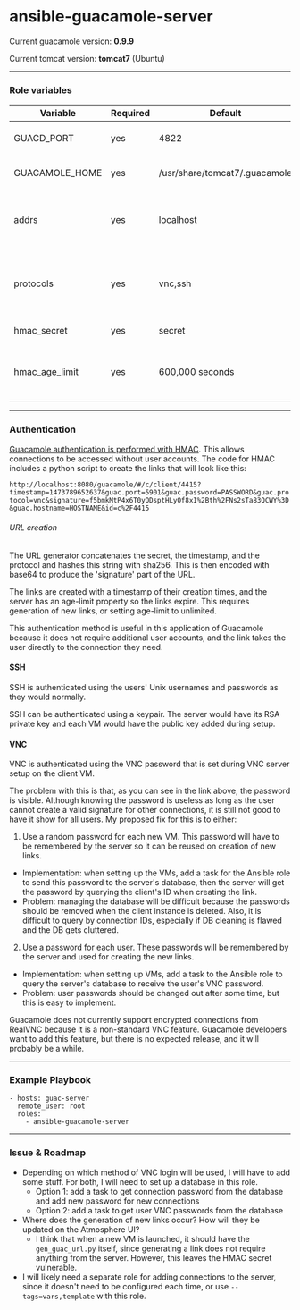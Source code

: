 # ansible-guacamole-server

Current guacamole version: **0.9.9**

Current tomcat version: **tomcat7** (Ubuntu)

---
### Role variables
| Variable                | Required | Default | Choices                   | Comments                                 |
|-------------------------|----------|---------|---------------------------|------------------------------------------|
| GUACD_PORT              | yes      | 4822    | any port                  | use in `guacamole.properties` template   |
| GUACAMOLE_HOME          | yes      | /usr/share/tomcat7/.guacamole |                | [Read this if you want to move `GUACAMOLE_HOME`](http://guacamole.incubator.apache.org/doc/gug/configuring-guacamole.html)|
| addrs                   | yes      | localhost| any IPs you want to connect to| used in `gen_guac_url.py` template|
| protocols               | yes      | vnc,ssh | vnc, ssh                  | used in `gen_guac_url.py` template to specify the connection types we want for each addr|
| hmac_secret             | yes      | secret  | any string                | HMAC auth relies on this, so make it good!                         |
| hmac_age_limit          | yes      | 600,000 seconds | time in seconds   | used in `gucamole.properties` template to set how long a generated URL is valid|
---
### Authentication
[Guacamole authentication is performed with HMAC](https://github.com/calvinmclean/guacamole-auth-hmac). This allows connections to be accessed without user accounts. The code for HMAC includes a python script to create the links that will look like this:

`http://localhost:8080/guacamole/#/c/client/4415?timestamp=1473789652637&guac.port=5901&guac.password=PASSWORD&guac.protocol=vnc&signature=f5bmkMtP4x6T0yODsptHLyOf8xI%2Bth%2FNs2sTa83QCWY%3D&guac.hostname=HOSTNAME&id=c%2F4415`

###### URL creation
The URL generator concatenates the secret, the timestamp, and the protocol and hashes this string with sha256. This is then encoded with base64 to produce the 'signature' part of the URL.

The links are created with a timestamp of their creation times, and the server has an age-limit property so the links expire. This requires generation of new links, or setting age-limit to unlimited.

This authentication method is useful in this application of Guacamole because it does not require additional user accounts, and the link takes the user directly to the connection they need.

#### SSH
SSH is authenticated using the users' Unix usernames and passwords as they would normally.

SSH can be authenticated using a keypair. The server would have its RSA private key and each VM would have the public key added during setup.

#### VNC
VNC is authenticated using the VNC password that is set during VNC server setup on the client VM.

The problem with this is that, as you can see in the link above, the password is visible. Although knowing the password is useless as long as the user cannot create a valid signature for other connections, it is still not good to have it show for all users. My proposed fix for this is to either:

1. Use a random password for each new VM. This password will have to be remembered by the server so it can be reused on creation of new links.
  - Implementation: when setting up the VMs, add a task for the Ansible role to send this password to the server's database, then the server will get the password by querying the client's ID when creating the link.
  - Problem: managing the database will be difficult because the passwords should be removed when the client instance is deleted. Also, it is difficult to query by connection IDs, especially if DB cleaning is flawed and the DB gets cluttered.
2. Use a password for each user. These passwords will be remembered by the server and used for creating the new links.
  - Implementation: when setting up VMs, add a task to the Ansible role to query the server's database to receive the user's VNC password.
  - Problem: user passwords should be changed out after some time, but this is easy to implement.

Guacamole does not currently support encrypted connections from RealVNC because it is a non-standard VNC feature. Guacamole developers want to add this feature, but there is no expected release, and it will probably be a while.

---
### Example Playbook
```
- hosts: guac-server
  remote_user: root
  roles:
    - ansible-guacamole-server
```
---
### Issue & Roadmap
- Depending on which method of VNC login will be used, I will have to add some stuff. For both, I will need to set up a database in this role.
  - Option 1: add a task to get connection password from the database and add new password for new connections
  - Option 2: add a task to get user VNC passwords from the database
- Where does the generation of new links occur? How will they be updated on the Atmosphere UI?
  - I think that when a new VM is launched, it should have the `gen_guac_url.py` itself, since generating a link does not require anything from the server. However, this leaves the HMAC secret vulnerable.
- I will likely need a separate role for adding connections to the server, since it doesn't need to be configured each time, or use `--tags=vars,template` with this role.
